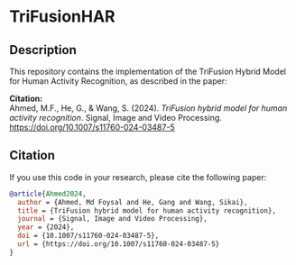 # TriFusionHAR

## Description
This repository contains the implementation of the TriFusion Hybrid Model for Human Activity Recognition, as described in the paper:

**Citation:**  
Ahmed, M.F., He, G., & Wang, S. (2024). *TriFusion hybrid model for human activity recognition*. Signal, Image and Video Processing. https://doi.org/10.1007/s11760-024-03487-5

## Citation
If you use this code in your research, please cite the following paper:

```bibtex
@article{Ahmed2024,
  author = {Ahmed, Md Foysal and He, Gang and Wang, Sikai},
  title = {TriFusion hybrid model for human activity recognition},
  journal = {Signal, Image and Video Processing},
  year = {2024},
  doi = {10.1007/s11760-024-03487-5},
  url = {https://doi.org/10.1007/s11760-024-03487-5}
}
